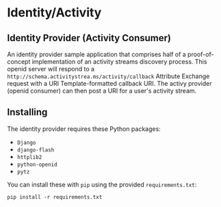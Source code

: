 # Identity/Activity

## Identity Provider (Activity Consumer)

An identity provider sample application that comprises half of a
proof-of-concept implementation of an activity streams discovery process. This
openid server will respond to a
`http://schema.activitystrea.ms/activity/callback` Attribute Exchange request
with a URI Template-formatted callback URI. The activy provider (openid
consumer) can then post a URI for a user's activity stream.

## Installing

The identity provider requires these Python packages:

* `Django`
* `django-flash`
* `httplib2`
* `python-openid`
* `pytz`

You can install these with `pip` using the provided `requirements.txt`:

    pip install -r requirements.txt
